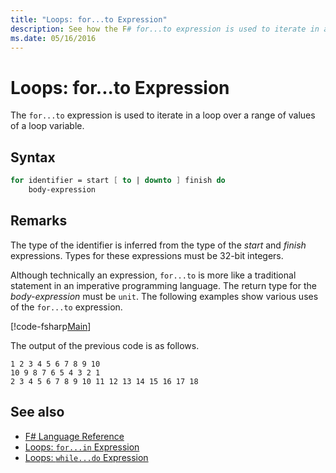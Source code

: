 ```yaml
---
title: "Loops: for...to Expression"
description: See how the F# for...to expression is used to iterate in a loop over a range of values of a loop variable.
ms.date: 05/16/2016
---
```


# Loops: for...to Expression

The `for...to` expression is used to iterate in a loop over a range of values of a loop variable.

## Syntax

```fsharp
for identifier = start [ to | downto ] finish do
    body-expression
```

## Remarks

The type of the identifier is inferred from the type of the *start* and *finish* expressions. Types for these expressions must be 32-bit integers.

Although technically an expression, `for...to` is more like a traditional statement in an imperative programming language. The return type for the *body-expression* must be `unit`. The following examples show various uses of the `for...to` expression.

[!code-fsharp[Main](../../../samples/snippets/fsharp/lang-ref-2/snippet5101.fs)]

The output of the previous code is as follows.

```
1 2 3 4 5 6 7 8 9 10
10 9 8 7 6 5 4 3 2 1
2 3 4 5 6 7 8 9 10 11 12 13 14 15 16 17 18
```

## See also

- [F# Language Reference](index.md)
- [Loops: `for...in` Expression](loops-for-in-expression.md)
- [Loops: `while...do` Expression](loops-while-do-expression.md)